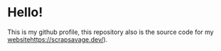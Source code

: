 # Hello!
This is my github profile, this repository also is the source code for my [website](https://scrapsavage.dev/)https://scrapsavage.dev/).
